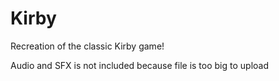# Kirby
Recreation of the classic Kirby game!

Audio and SFX is not included because file is too big to upload
